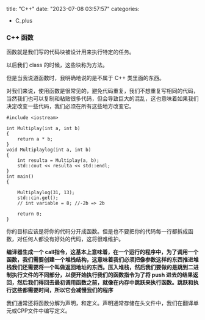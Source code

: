 title: "C++"
date: "2023-07-08 03:57:57"
categories:
  - C_plus
### C++ 函数

函数就是我们写的代码块被设计用来执行特定的任务。

 以后我们 class 的时候，这些块称为方法。

但是当我说道函数时，我明确地说的是不属于 C++ 类里面的东西。

对我们来说，使用函数是很常见的，避免代码重复，我们不想重复写相同的代码，当然我们也可以复制和粘贴很多代码，但会导致巨大的混乱，这也意味着如果我们决定改变一些代码，我们必须在所有这些地方改变它。

```
#include <iostream>

int Multiplay(int a, int b)
{
    return a * b;
}
void Multiplaylog(int a, int b)
{
    int resulta = Multiplay(a, b);
    std::cout << resulta << std::endl;
}
int main()
{

    Multiplaylog(31, 13);
    std::cin.get();
    // int variable = 8; //-2b => 2b

    return 0;
}
```

你的目标应该是将你的代码分开成函数。但是也不要把你的代码每一行都拆成函数，对任何人都没有好处的代码，这将很难维护。

**编译器生成一个 call指令，这基本上意味着，在一个运行的程序中，为了调用一个函数，我们需要创建一个堆栈结构，这意味着我们必须把像参数这样的东西推进堆栈我们还需要将一个叫做返回地址的东西。压入堆栈，然后我们要做的是跳到二进制执行文件的不同部分，以便开始执行我们的函数指令为了将 push 进去的结果返回，然后我们得回去最初调用函数之前，就像在内存中跳跃来执行函数。跳跃和执行这些都需要时间，所以它会减慢我们的程序**

我们通常还将函数分解为声明，和定义。声明通常存储在头文件中，我们在翻译单元或CPP文件中编写定义。
